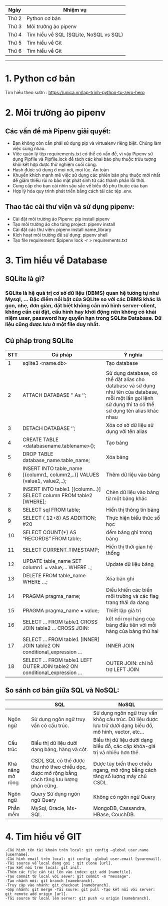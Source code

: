 |Ngày|Nhiệm vụ|
|----|-----|
|Thứ 2| Python cơ bản|
|Thứ 3|Môi trường ảo pipenv|
|Thứ 4|Tìm hiểu về SQL (SQLite, NoSQL vs SQL)|
|Thứ 5|Tìm hiểu về Git |
|Thứ 6|Tìm hiểu về Git |
***
# 1. Python cơ bản
Tìm hiểu theo sườn : https://unica.vn/lap-trinh-python-tu-zero-hero
# 2. Môi trường ảo pipenv
## Các vấn đề mà Pipenv giải quyết:
* Bạn không còn cần phải sử dụng pip và virtualenv riêng biệt. Chúng làm việc cùng nhau.
* Việc quản lý tệp requirements.txt có thể có vấn đề, vì vậy Pipenv sử dụng Pipfile và Pipfile.lock để tách các khai báo phụ thuộc trừu tượng khỏi kết hợp được thử nghiệm cuối cùng.
* Hash được sử dụng ở mọi nơi, mọi lúc. An toàn
* Khuyến khích mạnh mẽ việc sử dụng các phiên bản phụ thuộc mới nhất để giảm thiểu rủi ro bảo mật phát sinh từ các thành phần lỗi thời.
* Cung cấp cho bạn cái nhìn sâu sắc về biểu đồ phụ thuộc của bạn
* Hợp lý hóa quy trình phát triển bằng cách tải các tệp .env.

## Thao tác cài thư viện và sử dụng pipenv:
- Cài đặt môi trường ảo Pipenv: pip install pipenv
- Tạo môi trường ảo cho từng project: pipenv install
- Cài đặt các thư viện: pipenv install name_library
- Kích hoạt môi trường để sử dụng: pipenv shell
- Tạo file requirement: $pipenv lock -r > requirements.txt

# 3. Tìm hiểu về Database
## SQLite là gì?
### SQLite là hệ quả trị cơ sở dữ liệu (DBMS) quan hệ tương tự như Mysql, ... Đặc điểm nổi bật của SQLite so với các DBMS khác là gọn, nhẹ, đơn giản, đặt biệt không cần mô hình server-client, không cần cài đặt, cấu hình hay khởi động nên không có khái niệm user, password hay quyền hạn trong SQLite Database. Dữ liệu cũng được lưu ở một file duy nhất.
    
## Cú pháp trong SQLite
|STT|Cú pháp|Ý nghĩa|
|---|-------------------|------------|
|1	|sqlite3 <name.db>	|Tạo database|
|||
|2	|ATTACH DATABASE ‘<databasename>’ As ‘<alias-name>’;|	Sử dụng database, có thể đặt alias cho database và sử dụng như tên của database, mỗi một lần gọi lệnh sử dụng thì ta có thể sử dụng tên alias khác nhau|
|3	|DETACH DATABASE ‘<name-name>’;	|Xóa cơ sở dữ liệu sử dụng với tên alias|
|4	|CREATE TABLE <databasename.tablename>();	|Tạo bảng|
|5	|DROP TABLE database_name.table_name;|	Xóa bảng|
|6	| INSERT INTO  table_name [(column1, column2,..)] VALUES (value1, value2,..); |	Thêm dữ liệu vào bảng|
|7	|INSERT INTO table1 [(column…)] SELECT column FROM table2 [WHERE];|	Chèn dữ liệu vào bảng từ một bảng khác
|8	|SELECT sql FROM table;|	Hiển thị thông tin bảng|
|9	|SELECT ( 12+8) AS ADDITION; #20|	Thực hiện biểu thức số học|
|10	|SELECT COUNT(*) AS “RECORDS” FROM table;|	đếm bảng ghi trong bảng|
|11	|SELECT CURRENT_TIMESTAMP;|	Hiển thị thời gian hệ thống|
|12	|UPDATE table_name SET column1 = value,... WHERE ..;	|Update dữ liệu bảng|
|13	|DELETE FROM table_name WHERE …;	|Xóa bản ghi|
|14	|PRAGMA pragma_name;|	Điều khiển các biến môi trường và các flag trạng thái đa dạng|
|15	|PRAGMA pragma_name = value;	|Thiết lập giá trị|
|16	|SELECT ... FROM table1 CROSS JOIN table2 ...	CROSS JOIN:| kết nối mọi hàng của bảng đầu tiên với mỗi hàng của bảng thứ hai|
|17	|SELECT ... FROM table1 [INNER] JOIN table2 ON conditional_expression ...|	INNER JOIN|
|18	|SELECT ... FROM table1 LEFT OUTER JOIN table2 ON conditional_expression ...	|OUTER JOIN: chỉ hỗ trợ LEFT JOIN|

## So sánh cơ bản giữa SQL và NoSQL:
||SQL|NoSQL|
|--------|------|-----|
|Ngôn ngữ|	Sử dụng ngôn ngữ truy vấn có cấu trúc.	|Sử dụng ngôn ngữ truy vấn khôg cấu trúc. Dữ liệu được lưu trữ dưới dạng biểu đồ, mô hình, vector, etc…|
|Cấu trúc|	Biểu thị dữ liệu dưới dạng bảng, hàng và cột.	|Biểu thị dữ liệu dưới dạng biểu đồ, các cặp khóa-giá trị và nhiều hơn thế.
|Khả năng mở rộng	|CSDL SQL có thể được thu nhỏ theo chiều dọc, được mở rộng bằng cách tăng lưu lượng phần cứng.|	Được tùy biến theo chiều ngang, mở rộng bằng cách tăng số lượng máy chủ CSDL.
|Ngôn ngữ| Query	Sử dụng ngôn ngữ Query|	Không có ngôn ngữ Query
|Phần mềm|	MySql, Oracle, Ms-SQL.	| MongoDB, Cassandra, HBase, CouchDB.

# 4. Tìm hiểu về GIT


    -Cấu hình tên tài khoản trên local: git config –global user.name [username].
    -Cấu hình email trên local: git config -global user.email [youremail].
    -Tải source về local đang gọi : git clone [url].
    -Tạo kết nối trên local: git init.
    -Thêm các file cần tải lên vào index: git add [namefile].
    -Tạo commit từ local với sever: git commit -m "message".
    -Tạo nhánh mới: git branch [namebranch].
    -Truy cập vào nhánh: git checkout [namebranch].
    -Gộp nhánh: git merge -Tải soure: git pull -Tạo kết nối với server: git remote add origin [url].
    -Tải source từ local lên server: git push -u origin [namebranch].